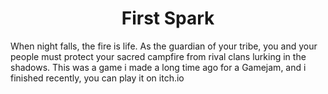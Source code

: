 <h1 align="center">First Spark</h1>
When night falls, the fire is life. As the guardian of your tribe, you and your people must protect your sacred campfire from rival clans lurking in the shadows.
This was a game i made a long time ago for a Gamejam, and i finished recently, you can play it on itch.io
